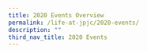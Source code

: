 ```yaml
---
title: 2020 Events Overview
permalink: /life-at-jpjc/2020-events/
description: ""
third_nav_title: 2020 Events
---
```


